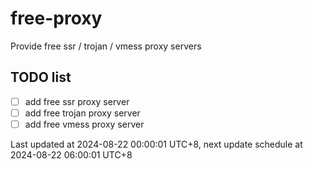 
# free-proxy
Provide free ssr / trojan / vmess proxy servers


## TODO list
- [ ] add free ssr proxy server
- [ ] add free trojan proxy server
- [ ] add free vmess proxy server

Last updated at 2024-08-22 00:00:01 UTC+8, next update schedule at 2024-08-22 06:00:01 UTC+8

